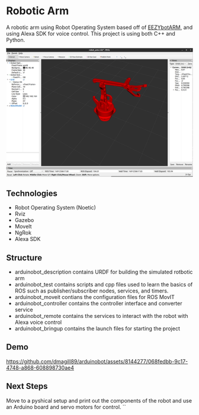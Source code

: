 # Robotic Arm
A robotic arm using Robot Operating System based off of [EEZYbotARM](https://www.instructables.com/EEZYbotARM/), and using Alexa SDK for voice control. This project is using both C++ and Python.

![rviz](/images/rviz.png)

## Technologies
- Robot Operating System (Noetic)
- Rviz
- Gazebo
- MoveIt 
- NgRok
- Alexa SDK

## Structure
- arduinobot_description contains URDF for building the simulated rotbotic arm
- arduinobot_test contains scripts and cpp files used to learn the basics of ROS such as publisher/subscriber nodes, services, and timers.
- arduinobot_moveit contians the configuration files for ROS MovIT
- arduinobot_controller contains the controller interface and converter service
- arduinobot_remote contains the services to interact with the robot with Alexa voice control
- arduinobot_bringup contains the launch files for starting the project

## Demo


https://github.com/dmagill89/arduinobot/assets/8144277/068fedbb-9c17-4748-a868-608898730ae4


## Next Steps
Move to a pyshical setup and print out the components of the robot and use an Arduino board and servo motors for control.
``
